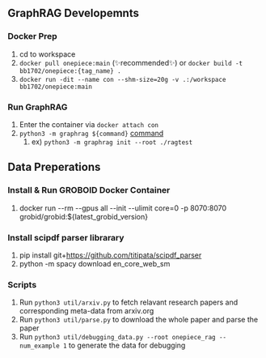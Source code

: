 ## GraphRAG Developemnts

### Docker Prep
1. cd to workspace
2. `docker pull onepiece:main` (✨recommended✨) or `docker build -t bb1702/onepiece:{tag_name} .`
3. `docker run -dit --name con --shm-size=20g -v .:/workspace bb1702/onepiece:main`

### Run GraphRAG
1. Enter the container via `docker attach con`
2. `python3 -m graphrag ${command}` [command](https://microsoft.github.io/graphrag/get_started/)
   1. ex) `python3 -m graphrag init --root ./ragtest`


## Data Preperations

### Install & Run GROBOID Docker Container
1. docker run --rm --gpus all --init --ulimit core=0 -p 8070:8070 grobid/grobid:${latest_grobid_version}

### Install scipdf parser librarary
1. pip install git+https://github.com/titipata/scipdf_parser
2. python -m spacy download en_core_web_sm

### Scripts
1. Run `python3 util/arxiv.py` to fetch relavant research papers and corresponding meta-data from arxiv.org
2. Run `python3 util/parse.py` to download the whole paper and parse the paper
3. Run `python3 util/debugging_data.py --root onepiece_rag --num_example 1` to generate the data for debugging
